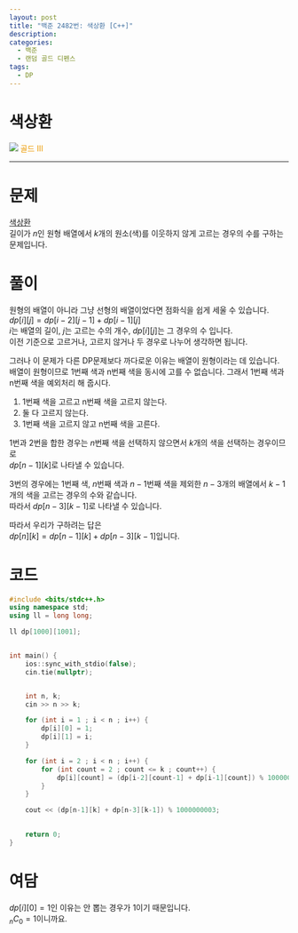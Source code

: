 ```yaml
---
layout: post
title: "백준 2482번: 색상환 [C++]"
description:
categories:
  - 백준
  - 랜덤 골드 디펜스
tags:
  - DP
---
```


# 색상환
<div class="difficulty">
  <img class="solvedac-tier" src="https://d2gd6pc034wcta.cloudfront.net/tier/13.svg">
  <span style="color: rgb(236, 154, 0);">골드 III</span>
</div>

---

# 문제
[색상환](https://www.acmicpc.net/problem/2482) \
길이가 $n$인 원형 배열에서 $k$개의 원소(색)를 이웃하지 않게 고르는 경우의 수를 구하는 문제입니다.

# 풀이
원형의 배열이 아니라 그냥 선형의 배열이었다면 점화식을 쉽게 세울 수 있습니다. \
$dp[i][j] = dp[i-2][j-1] + dp[i-1][j]$ \
$i$는 배열의 길이, $j$는 고르는 수의 개수, $dp[i][j]$는 그 경우의 수 입니다. \
이전 기준으로 고르거나, 고르지 않거나 두 경우로 나누어 생각하면 됩니다.

그러나 이 문제가 다른 DP문제보다 까다로운 이유는 배열이 원형이라는 데 있습니다. 배열이 원형이므로 1번째 색과 n번째 색을 동시에 고를 수 없습니다. 그래서 1번째 색과 n번째 색을 예외처리 해 줍시다.

1. 1번째 색을 고르고 n번째 색을 고르지 않는다.
2. 둘 다 고르지 않는다.
3. 1번째 색을 고르지 않고 n번째 색을 고른다.

1번과 2번을 합한 경우는 $n$번째 색을 선택하지 않으면서 $k$개의 색을 선택하는 경우이므로 \
$dp[n-1][k]$로 나타낼 수 있습니다.

3번의 경우에는 $1$번째 색, $n$번째 색과 $n-1$번째 색을 제외한 $n-3$개의 배열에서 $k-1$개의 색을 고르는 경우의 수와 같습니다. \
따라서 $dp[n-3][k-1]$로 나타낼 수 있습니다.

따라서 우리가 구하려는 답은 \
$dp[n][k] = dp[n-1][k] + dp[n-3][k-1]$입니다.

# 코드
```cpp
#include <bits/stdc++.h>
using namespace std;
using ll = long long;

ll dp[1000][1001];


int main() {
    ios::sync_with_stdio(false);
    cin.tie(nullptr);


    int n, k;
    cin >> n >> k;

    for (int i = 1 ; i < n ; i++) {
        dp[i][0] = 1;
        dp[i][1] = i;
    }

    for (int i = 2 ; i < n ; i++) {
        for (int count = 2 ; count <= k ; count++) {
            dp[i][count] = (dp[i-2][count-1] + dp[i-1][count]) % 1000000003;
        }
    }

    cout << (dp[n-1][k] + dp[n-3][k-1]) % 1000000003;
    

    return 0;
}
```

# 여담

$dp[i][0] = 1$인 이유는 안 뽑는 경우가 1이기 때문입니다. \
$_nC_0 = 1$이니까요.